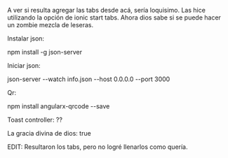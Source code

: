 A ver si resulta agregar las tabs desde acá, sería loquisimo. Las hice utilizando la opción de ionic start tabs. Ahora dios sabe si se puede hacer un zombie mezcla de leseras.

Instalar json:

npm install -g json-server

Iniciar json: 

json-server --watch info.json --host 0.0.0.0 --port 3000

Qr:

npm install angularx-qrcode --save

Toast controller:
??

La gracia divina de dios: true

EDIT: Resultaron los tabs, pero no logré llenarlos como quería.
